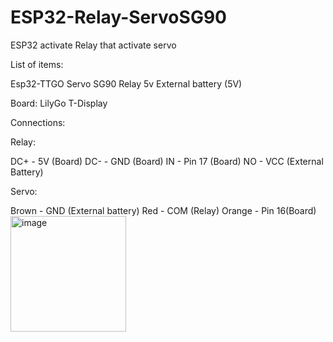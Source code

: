 # ESP32-Relay-ServoSG90
ESP32 activate Relay that activate servo

List of items:

Esp32-TTGO
Servo SG90
Relay 5v
External battery (5V)

Board: LilyGo T-Display

Connections:

Relay:

DC+ - 5V (Board)
DC- - GND (Board)
IN - Pin 17 (Board)
NO - VCC (External Battery)

Servo:

Brown - GND (External battery)
Red - COM (Relay)
Orange - Pin 16(Board)
<img width="185" alt="image" src="https://github.com/user-attachments/assets/81d9c370-8fd3-4a08-a564-6f88f34453f8" />

